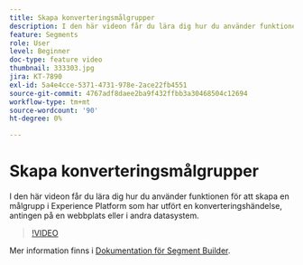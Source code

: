 ```yaml
---
title: Skapa konverteringsmålgrupper
description: I den här videon får du lära dig hur du använder funktionen för att skapa en målgrupp i Experience Platform som har utfört en konverteringshändelse, antingen på en webbplats eller i andra datasystem.
feature: Segments
role: User
level: Beginner
doc-type: feature video
thumbnail: 333303.jpg
jira: KT-7890
exl-id: 5a4e4cce-5371-4731-978e-2ace22fb4551
source-git-commit: 4767adf8daee2ba9f432ffbb3a30468504c12694
workflow-type: tm+mt
source-wordcount: '90'
ht-degree: 0%

---
```


# Skapa konverteringsmålgrupper

I den här videon får du lära dig hur du använder funktionen för att skapa en målgrupp i Experience Platform som har utfört en konverteringshändelse, antingen på en webbplats eller i andra datasystem.

>[!VIDEO](https://video.tv.adobe.com/v/333303/?quality=12&learn=on)

Mer information finns i [Dokumentation för Segment Builder](https://experienceleague.adobe.com/docs/experience-platform/segmentation/ui/segment-builder.html).

